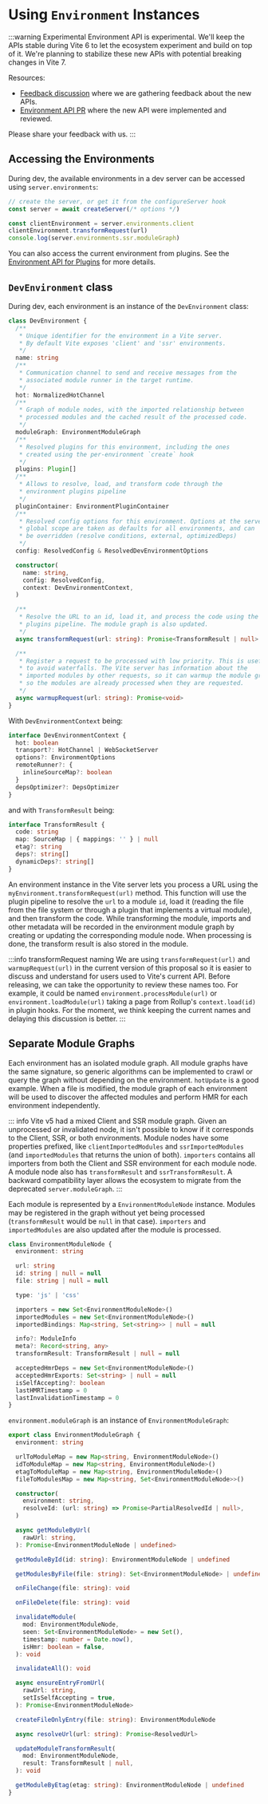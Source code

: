 # Using `Environment` Instances

:::warning Experimental
Environment API is experimental. We'll keep the APIs stable during Vite 6 to let the ecosystem experiment and build on top of it. We're planning to stabilize these new APIs with potential breaking changes in Vite 7.

Resources:

- [Feedback discussion](https://github.com/vitejs/vite/discussions/16358) where we are gathering feedback about the new APIs.
- [Environment API PR](https://github.com/vitejs/vite/pull/16471) where the new API were implemented and reviewed.

Please share your feedback with us.
:::

## Accessing the Environments

During dev, the available environments in a dev server can be accessed using `server.environments`:

```js
// create the server, or get it from the configureServer hook
const server = await createServer(/* options */)

const clientEnvironment = server.environments.client
clientEnvironment.transformRequest(url)
console.log(server.environments.ssr.moduleGraph)
```

You can also access the current environment from plugins. See the [Environment API for Plugins](./api-environment-plugins.md#accessing-the-current-environment-in-hooks) for more details.

## `DevEnvironment` class

During dev, each environment is an instance of the `DevEnvironment` class:

```ts
class DevEnvironment {
  /**
   * Unique identifier for the environment in a Vite server.
   * By default Vite exposes 'client' and 'ssr' environments.
   */
  name: string
  /**
   * Communication channel to send and receive messages from the
   * associated module runner in the target runtime.
   */
  hot: NormalizedHotChannel
  /**
   * Graph of module nodes, with the imported relationship between
   * processed modules and the cached result of the processed code.
   */
  moduleGraph: EnvironmentModuleGraph
  /**
   * Resolved plugins for this environment, including the ones
   * created using the per-environment `create` hook
   */
  plugins: Plugin[]
  /**
   * Allows to resolve, load, and transform code through the
   * environment plugins pipeline
   */
  pluginContainer: EnvironmentPluginContainer
  /**
   * Resolved config options for this environment. Options at the server
   * global scope are taken as defaults for all environments, and can
   * be overridden (resolve conditions, external, optimizedDeps)
   */
  config: ResolvedConfig & ResolvedDevEnvironmentOptions

  constructor(
    name: string,
    config: ResolvedConfig,
    context: DevEnvironmentContext,
  )

  /**
   * Resolve the URL to an id, load it, and process the code using the
   * plugins pipeline. The module graph is also updated.
   */
  async transformRequest(url: string): Promise<TransformResult | null>

  /**
   * Register a request to be processed with low priority. This is useful
   * to avoid waterfalls. The Vite server has information about the
   * imported modules by other requests, so it can warmup the module graph
   * so the modules are already processed when they are requested.
   */
  async warmupRequest(url: string): Promise<void>
}
```

With `DevEnvironmentContext` being:

```ts
interface DevEnvironmentContext {
  hot: boolean
  transport?: HotChannel | WebSocketServer
  options?: EnvironmentOptions
  remoteRunner?: {
    inlineSourceMap?: boolean
  }
  depsOptimizer?: DepsOptimizer
}
```

and with `TransformResult` being:

```ts
interface TransformResult {
  code: string
  map: SourceMap | { mappings: '' } | null
  etag?: string
  deps?: string[]
  dynamicDeps?: string[]
}
```

An environment instance in the Vite server lets you process a URL using the `myEnvironment.transformRequest(url)` method. This function will use the plugin pipeline to resolve the `url` to a module `id`, load it (reading the file from the file system or through a plugin that implements a virtual module), and then transform the code. While transforming the module, imports and other metadata will be recorded in the environment module graph by creating or updating the corresponding module node. When processing is done, the transform result is also stored in the module.

:::info transformRequest naming
We are using `transformRequest(url)` and `warmupRequest(url)` in the current version of this proposal so it is easier to discuss and understand for users used to Vite's current API. Before releasing, we can take the opportunity to review these names too. For example, it could be named `environment.processModule(url)` or `environment.loadModule(url)` taking a page from Rollup's `context.load(id)` in plugin hooks. For the moment, we think keeping the current names and delaying this discussion is better.
:::

## Separate Module Graphs

Each environment has an isolated module graph. All module graphs have the same signature, so generic algorithms can be implemented to crawl or query the graph without depending on the environment. `hotUpdate` is a good example. When a file is modified, the module graph of each environment will be used to discover the affected modules and perform HMR for each environment independently.

::: info
Vite v5 had a mixed Client and SSR module graph. Given an unprocessed or invalidated node, it isn't possible to know if it corresponds to the Client, SSR, or both environments. Module nodes have some properties prefixed, like `clientImportedModules` and `ssrImportedModules` (and `importedModules` that returns the union of both). `importers` contains all importers from both the Client and SSR environment for each module node. A module node also has `transformResult` and `ssrTransformResult`. A backward compatibility layer allows the ecosystem to migrate from the deprecated `server.moduleGraph`.
:::

Each module is represented by a `EnvironmentModuleNode` instance. Modules may be registered in the graph without yet being processed (`transformResult` would be `null` in that case). `importers` and `importedModules` are also updated after the module is processed.

```ts
class EnvironmentModuleNode {
  environment: string

  url: string
  id: string | null = null
  file: string | null = null

  type: 'js' | 'css'

  importers = new Set<EnvironmentModuleNode>()
  importedModules = new Set<EnvironmentModuleNode>()
  importedBindings: Map<string, Set<string>> | null = null

  info?: ModuleInfo
  meta?: Record<string, any>
  transformResult: TransformResult | null = null

  acceptedHmrDeps = new Set<EnvironmentModuleNode>()
  acceptedHmrExports: Set<string> | null = null
  isSelfAccepting?: boolean
  lastHMRTimestamp = 0
  lastInvalidationTimestamp = 0
}
```

`environment.moduleGraph` is an instance of `EnvironmentModuleGraph`:

```ts
export class EnvironmentModuleGraph {
  environment: string

  urlToModuleMap = new Map<string, EnvironmentModuleNode>()
  idToModuleMap = new Map<string, EnvironmentModuleNode>()
  etagToModuleMap = new Map<string, EnvironmentModuleNode>()
  fileToModulesMap = new Map<string, Set<EnvironmentModuleNode>>()

  constructor(
    environment: string,
    resolveId: (url: string) => Promise<PartialResolvedId | null>,
  )

  async getModuleByUrl(
    rawUrl: string,
  ): Promise<EnvironmentModuleNode | undefined>

  getModuleById(id: string): EnvironmentModuleNode | undefined

  getModulesByFile(file: string): Set<EnvironmentModuleNode> | undefined

  onFileChange(file: string): void

  onFileDelete(file: string): void

  invalidateModule(
    mod: EnvironmentModuleNode,
    seen: Set<EnvironmentModuleNode> = new Set(),
    timestamp: number = Date.now(),
    isHmr: boolean = false,
  ): void

  invalidateAll(): void

  async ensureEntryFromUrl(
    rawUrl: string,
    setIsSelfAccepting = true,
  ): Promise<EnvironmentModuleNode>

  createFileOnlyEntry(file: string): EnvironmentModuleNode

  async resolveUrl(url: string): Promise<ResolvedUrl>

  updateModuleTransformResult(
    mod: EnvironmentModuleNode,
    result: TransformResult | null,
  ): void

  getModuleByEtag(etag: string): EnvironmentModuleNode | undefined
}
```
